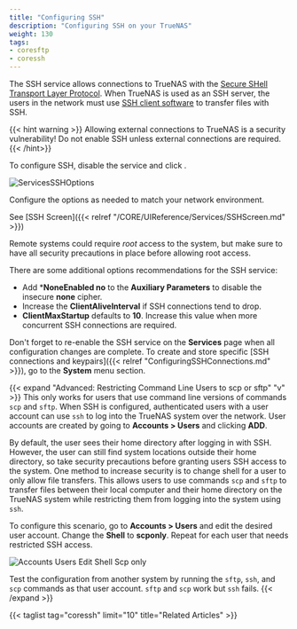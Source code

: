 ```yaml
---
title: "Configuring SSH"
description: "Configuring SSH on your TrueNAS"
weight: 130
tags:
- coresftp
- coressh
---
```


The SSH service allows connections to TrueNAS with the [Secure SHell Transport Layer Protocol](https://tools.ietf.org/html/rfc4253).
When TrueNAS is used as an SSH server, the users in the network must use [SSH client software](https://www.bing.com/search?q=SSH%20client%20software) to transfer files with SSH.

{{< hint warning >}}
Allowing external connections to TrueNAS is a security vulnerability!
Do not enable SSH unless external connections are required.
{{< /hint>}}

To configure SSH, disable the service and click <i class="fa fa-pencil" aria-hidden="true" title="Configure"></i>.

![ServicesSSHOptions](/images/CORE/12.0/ServicesSSHOptions.png "SSH Options")

Configure the options as needed to match your network environment.

See [SSH Screen]({{< relref "/CORE/UIReference/Services/SSHScreen.md" >}})

Remote systems could require *root* access to the system, but make sure to have all security precautions in place before allowing root access.

There are some additional options recommendations for the SSH service:

* Add ***NoneEnabled no** to the **Auxiliary Parameters** to disable the insecure **none** cipher.
* Increase the **ClientAliveInterval** if SSH connections tend to drop.
* **ClientMaxStartup** defaults to **10**.
  Increase this value when more concurrent SSH connections are required.

Don't forget to re-enable the SSH service on the **Services** page when all configuration changes are complete.
To create and store specific [SSH connections and keypairs]({{< relref "ConfiguringSSHConnections.md" >}}), go to the **System** menu section.

{{< expand "Advanced: Restricting Command Line Users to scp or sftp" "v" >}}
This only works for users that use command line versions of commands `scp` and `sftp`.
When SSH is configured, authenticated users with a user account can use `ssh` to log into the TrueNAS system over the network.
User accounts are created by going to **Accounts > Users** and clicking **ADD**.

By default, the user sees their home directory after logging in with SSH.
However, the user can still find system locations outside their home directory, so take security precautions before granting users SSH access to the system.
One method to increase security is to change shell for a user to only allow file transfers.
This allows users to use commands `scp` and `sftp` to transfer files between their local computer and their home directory on the TrueNAS system while restricting them from logging into the system using `ssh`.

To configure this scenario, go to **Accounts > Users** and edit the desired user account.
Change the **Shell** to **scponly**.
Repeat for each user that needs restricted SSH access.

![Accounts Users Edit Shell Scp only](/images/CORE/12.0/AccountsUsersEditShellScponly.png "Accounts Users Edit Shell Scp only")

Test the configuration from another system by running the `sftp`, `ssh`, and `scp` commands as that user account.
`sftp` and `scp` work but `ssh` fails.
{{< /expand >}}

{{< taglist tag="coressh" limit="10" title="Related Articles" >}}